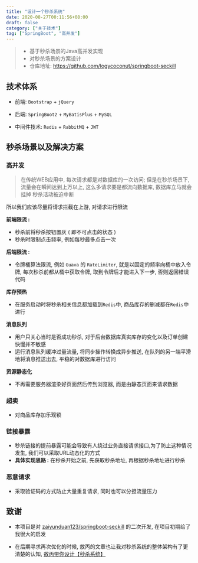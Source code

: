 ```yaml
---
title: "设计一个秒杀系统"
date: 2020-08-27T00:11:56+08:00
draft: false
category: ["关于技术"]
tag: ["SpringBoot", "高并发"]
---
```


> - 基于秒杀场景的Java高并发实现
> - 对秒杀场景的方案设计
> - 仓库地址: <https://github.com/logycoconut/springboot-seckill>

## 技术体系

- 前端: `Bootstrap` + `jQuery`

- 后端: `SpringBoot2` + `MyBatisPlus` + `MySQL`

- 中间件技术: `Redis` + `RabbitMQ` + `JWT`

## 秒杀场景以及解决方案

### 高并发

> 在传统WEB应用中, 每次请求都是对数据库的一次访问; 但是在秒杀场景下, 流量会在瞬间达到上万以上, 这么多请求要是都流向数据库, 数据库立马就会挂掉 秒杀活动被迫中断

所以我们应该尽量将请求拦截在上游, 对请求进行限流

**前端限流 :**

- 秒杀前将秒杀按钮置灰 ( 即不可点击的状态 )
- 秒杀时限制点击频率, 例如每秒最多点击一次

**后端限流 :**

- 令牌桶算法限流, 例如 `Guava` 的 `RateLimiter`, 就是以固定的频率向桶中放入令牌, 每次秒杀前都从桶中获取令牌, 取到令牌后才能进入下一步, 否则返回错误代码

**库存预热**

- 在服务启动时将秒杀相关信息都加载到`Redis`中, 商品库存的删减都在`Redis`中进行

**消息队列**

- 用户只关心当时是否成功秒杀, 对于后台数据库真实库存的变化以及订单创建快慢并不敏感
- 运行消息队列缓冲过量流量, 将同步操作转换成异步推送, 在队列的另一端平滑地将消息推送出去,  平稳的对数据库进行访问

**资源静态化**

- 不再需要服务器渲染好页面然后传到浏览器, 而是由静态页面来请求数据

### 超卖

- 对商品库存加乐观锁

### 链接暴露

- 秒杀链接的提前暴露可能会导致有人绕过业务直接请求接口,为了防止这种情况发生, 我们可以采取URL动态化的方式
- **具体实现思路 :** 在秒杀开始之前, 先获取秒杀地址, 再根据秒杀地址进行秒杀

### 恶意请求

- 采取验证码的方式防止大量重复请求, 同时也可以分担流量压力

## 致谢

- 本项目是对 [zaiyunduan123/springboot-seckill](https://github.com/zaiyunduan123/springboot-sckill) 的二次开发, 在项目初期给了我很大的启发

- 在后期寻求再次优化的时候, 敖丙的文章也让我对秒杀系统的整体架构有了更清楚的认知, [敖丙带你设计【秒杀系统】](https://mp.weixin.qq.com/s?__biz=MzAwNDA2OTM1Ng==&mid=2453145142&idx=1&sn=3a25d7caf7135a64112e4f9ac2224a9e&chksm=8cfd24b5bb8aada34295666b6b4eace58efa44cd2a9f07c06ca2a61242583e83cea3d1b98143&scene=158#rd)
